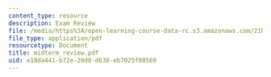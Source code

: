 ```yaml
---
content_type: resource
description: Exam Review
file: /media/https%3A/open-learning-course-data-rc.s3.amazonaws.com/21h-560-smashing-the-iron-rice-bowl-chinese-east-asia-fall-2004/e18da441b72e20d8d638eb7025f08569_midterm_review.pdf
file_type: application/pdf
resourcetype: Document
title: midterm_review.pdf
uid: e18da441-b72e-20d8-d638-eb7025f08569
---
```

